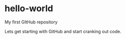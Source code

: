 # hello-world
My first GItHub repository

Lets get starting with GitHub and start cranking out code.
